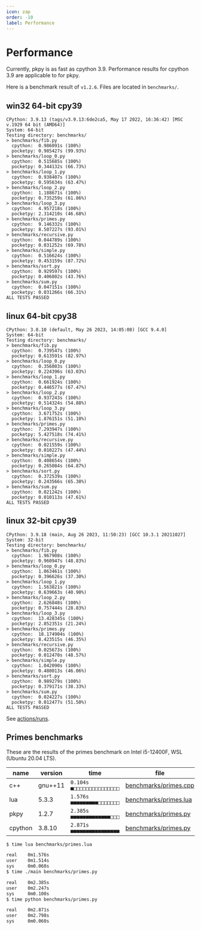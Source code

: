 ```yaml
---
icon: zap
order: -10
label: Performance
---
```


# Performance

Currently, pkpy is as fast as cpython 3.9.
Performance results for cpython 3.9 are applicable to for pkpy.

Here is a benchmark result of `v1.2.6`.
Files are located in `benchmarks/`.

## win32 64-bit cpy39
```
CPython: 3.9.13 (tags/v3.9.13:6de2ca5, May 17 2022, 16:36:42) [MSC v.1929 64 bit (AMD64)]
System: 64-bit
Testing directory: benchmarks/
> benchmarks/fib.py
  cpython:  0.986091s (100%)
  pocketpy: 0.985427s (99.93%)
> benchmarks/loop_0.py
  cpython:  0.515685s (100%)
  pocketpy: 0.344132s (66.73%)
> benchmarks/loop_1.py
  cpython:  0.938407s (100%)
  pocketpy: 0.595634s (63.47%)
> benchmarks/loop_2.py
  cpython:  1.188671s (100%)
  pocketpy: 0.735259s (61.86%)
> benchmarks/loop_3.py
  cpython:  4.957218s (100%)
  pocketpy: 2.314210s (46.68%)
> benchmarks/primes.py
  cpython:  9.146332s (100%)
  pocketpy: 8.507227s (93.01%)
> benchmarks/recursive.py
  cpython:  0.044789s (100%)
  pocketpy: 0.031252s (69.78%)
> benchmarks/simple.py
  cpython:  0.516624s (100%)
  pocketpy: 0.453159s (87.72%)
> benchmarks/sort.py
  cpython:  0.929597s (100%)
  pocketpy: 0.406802s (43.76%)
> benchmarks/sum.py
  cpython:  0.047151s (100%)
  pocketpy: 0.031266s (66.31%)
ALL TESTS PASSED
```

## linux 64-bit cpy38
```
CPython: 3.8.10 (default, May 26 2023, 14:05:08) [GCC 9.4.0]
System: 64-bit
Testing directory: benchmarks/
> benchmarks/fib.py
  cpython:  0.739547s (100%)
  pocketpy: 0.613591s (82.97%)
> benchmarks/loop_0.py
  cpython:  0.356003s (100%)
  pocketpy: 0.224396s (63.03%)
> benchmarks/loop_1.py
  cpython:  0.661924s (100%)
  pocketpy: 0.446577s (67.47%)
> benchmarks/loop_2.py
  cpython:  0.937243s (100%)
  pocketpy: 0.514324s (54.88%)
> benchmarks/loop_3.py
  cpython:  3.671752s (100%)
  pocketpy: 1.876151s (51.10%)
> benchmarks/primes.py
  cpython:  7.293947s (100%)
  pocketpy: 5.427518s (74.41%)
> benchmarks/recursive.py
  cpython:  0.021559s (100%)
  pocketpy: 0.010227s (47.44%)
> benchmarks/simple.py
  cpython:  0.408654s (100%)
  pocketpy: 0.265084s (64.87%)
> benchmarks/sort.py
  cpython:  0.372539s (100%)
  pocketpy: 0.243566s (65.38%)
> benchmarks/sum.py
  cpython:  0.021242s (100%)
  pocketpy: 0.010113s (47.61%)
ALL TESTS PASSED
```

## linux 32-bit cpy39
```
CPython: 3.9.18 (main, Aug 26 2023, 11:50:23) [GCC 10.3.1 20211027]
System: 32-bit
Testing directory: benchmarks/
> benchmarks/fib.py
  cpython:  1.967908s (100%)
  pocketpy: 0.960947s (48.83%)
> benchmarks/loop_0.py
  cpython:  1.063461s (100%)
  pocketpy: 0.396626s (37.30%)
> benchmarks/loop_1.py
  cpython:  1.563821s (100%)
  pocketpy: 0.639663s (40.90%)
> benchmarks/loop_2.py
  cpython:  2.626848s (100%)
  pocketpy: 0.757444s (28.83%)
> benchmarks/loop_3.py
  cpython:  13.428345s (100%)
  pocketpy: 2.852351s (21.24%)
> benchmarks/primes.py
  cpython:  18.174904s (100%)
  pocketpy: 8.423515s (46.35%)
> benchmarks/recursive.py
  cpython:  0.025673s (100%)
  pocketpy: 0.012470s (48.57%)
> benchmarks/simple.py
  cpython:  1.042090s (100%)
  pocketpy: 0.480013s (46.06%)
> benchmarks/sort.py
  cpython:  0.989279s (100%)
  pocketpy: 0.379171s (38.33%)
> benchmarks/sum.py
  cpython:  0.024227s (100%)
  pocketpy: 0.012477s (51.50%)
ALL TESTS PASSED
```

See [actions/runs](https://github.com/blueloveTH/pocketpy/actions/runs/6511071423/job/17686074263).

## Primes benchmarks

These are the results of the primes benchmark on Intel i5-12400F, WSL (Ubuntu 20.04 LTS).

| name | version | time | file |
| ---- | ---- | ---- | ---- |
| c++ | gnu++11 | `0.104s ■□□□□□□□□□□□□□□□` | [benchmarks/primes.cpp](https://github.com/blueloveTH/pocketpy/blob/9481d653b60b81f4590a4d48f2be496f6962261e/benchmarks/primes.cpp) |
| lua | 5.3.3 | `1.576s ■■■■■■■■■□□□□□□□` | [benchmarks/primes.lua](https://github.com/blueloveTH/pocketpy/blob/9481d653b60b81f4590a4d48f2be496f6962261e/benchmarks/primes.lua) |
| pkpy | 1.2.7 | `2.385s ■■■■■■■■■■■■■□□□` | [benchmarks/primes.py](https://github.com/blueloveTH/pocketpy/blob/9481d653b60b81f4590a4d48f2be496f6962261e/benchmarks/primes.py) |
| cpython | 3.8.10 | `2.871s ■■■■■■■■■■■■■■■■` | [benchmarks/primes.py](https://github.com/blueloveTH/pocketpy/blob/9481d653b60b81f4590a4d48f2be496f6962261e/benchmarks/primes.py) |

```sh
$ time lua benchmarks/primes.lua 

real    0m1.576s
user    0m1.514s
sys     0m0.060s
$ time ./main benchmarks/primes.py 

real    0m2.385s
user    0m2.247s
sys     0m0.100s
$ time python benchmarks/primes.py 

real    0m2.871s
user    0m2.798s
sys     0m0.060s
```